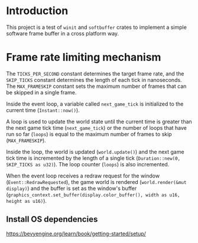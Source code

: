 # Introduction
This project is a test of `winit` and `softbuffer` crates to implement a simple software frame buffer in a cross platform way. 

# Frame rate limiting mechanism
The `TICKS_PER_SECOND` constant determines the target frame rate, and the `SKIP_TICKS` constant determines the length of each tick in nanoseconds. 
The `MAX_FRAMESKIP` constant sets the maximum number of frames that can be skipped in a single frame.

Inside the event loop, a variable called `next_game_tick` is initialized to the current time (`Instant::now()`).

A loop is used to update the world state until the current time is greater than the next game tick time (`next_game_tick`) or the number of loops 
that have run so far (`loops`) is equal to the maximum number of frames to skip (`MAX_FRAMESKIP`).

Inside the loop, the world is updated (`world.update()`) and the next game tick time is incremented by the length of a single tick (`Duration::new(0, SKIP_TICKS as u32)`). 
The loop counter (`loops`) is also incremented.

When the event loop receives a redraw request for the window (`Event::RedrawRequested`), the game world is rendered (`world.render(&mut display)`) and 
the buffer is set as the window's buffer (`graphics_context.set_buffer(display.color_buffer(), width as u16, height as u16)`).

## Install OS dependencies
https://bevyengine.org/learn/book/getting-started/setup/